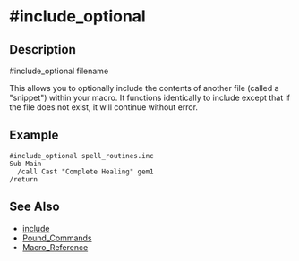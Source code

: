# \#include\_optional

## Description

\#include\_optional filename

This allows you to optionally include the contents of another file \(called a "snippet"\) within your macro. It functions identically to include except that if the file does not exist, it will continue without error.

## Example

```text
#include_optional spell_routines.inc
Sub Main
  /call Cast "Complete Healing" gem1
/return
```

## See Also

* [include](include.md)
* [Pound\_Commands](./)
* [Macro\_Reference](../../../documentation/macro-reference.md)

